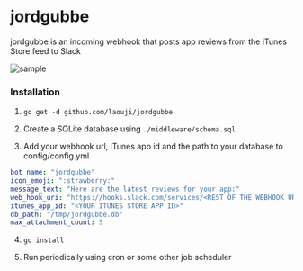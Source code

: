 # jordgubbe

jordgubbe is an incoming webhook that posts app reviews from the iTunes Store feed to Slack

![sample](https://i.gyazo.com/3e0b33e694eda96be816add2bae6af50.png)

### Installation

1. `go get -d github.com/laouji/jordgubbe`

2. Create a SQLite database using `./middleware/schema.sql`

3. Add your webhook url, iTunes app id and the path to your database to config/config.yml

```yaml
bot_name: "jordgubbe"
icon_emoji: ":strawberry:"
message_text: "Here are the latest reviews for your app:"
web_hook_uri: "https://hooks.slack.com/services/<REST OF THE WEBHOOK URL>"
itunes_app_id: "<YOUR ITUNES STORE APP ID>"
db_path: "/tmp/jordgubbe.db"
max_attachment_count: 5
```
4. `go install`

5. Run periodically using cron or some other job scheduler
